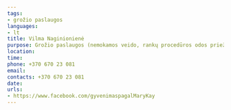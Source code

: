 ```yaml
---
tags:
- grožio paslaugos
languages:
- lt
title: Vilma Naginionienė
purpose: Grožio paslaugos (nemokamos veido, rankų procedūros odos priežiūra)
location: 
time: 
phone: +370 670 23 081
email: 
contacts: +370 670 23 081
date: 
urls:
- https://www.facebook.com/gyvenimaspagalMaryKay
---
```

